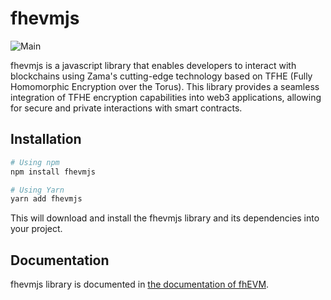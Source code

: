 # fhevmjs

![Main](https://github.com/github/docs/actions/workflows/main.yml/badge.svg)

fhevmjs is a javascript library that enables developers to interact with blockchains using Zama's cutting-edge technology based on TFHE (Fully Homomorphic Encryption over the Torus). This library provides a seamless integration of TFHE encryption capabilities into web3 applications, allowing for secure and private interactions with smart contracts.

## Installation

```bash
# Using npm
npm install fhevmjs

# Using Yarn
yarn add fhevmjs
```

This will download and install the fhevmjs library and its dependencies into your project.

## Documentation

fhevmjs library is documented in [the documentation of fhEVM](https://docs.zama.ai/fhevm/).
